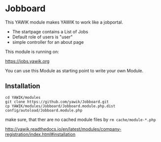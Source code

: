 Jobboard
========

This YAWIK module makes YAWIK to work like a jobportal.

* The startpage contains a List of Jobs
* Default role of users is "user"
* simple controller for an about page

This module is running on:

https://jobs.yawik.org

You can use this Module as starting point to write your own Module.


Installation
------------

```
cd YAWIK/modules
git clone https://github.com/yawik/Jobboard.git
cp YAWIK/modules/Jobboard/Jobboard.module.php.dist config/autoload/Jobboard.module.php
```

make sure, that ther are no cached module files by ``rm cache/module-*.php``

http://yawik.readthedocs.io/en/latest/modules/company-registration/index.html#installation
